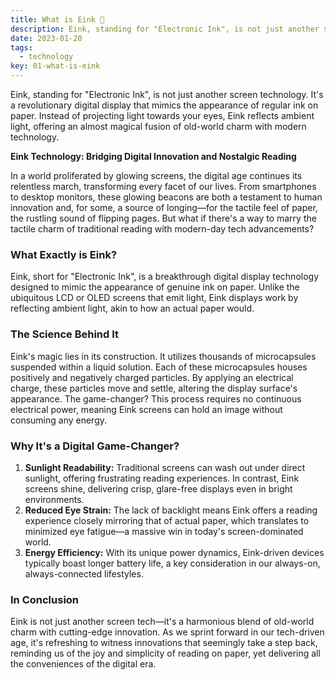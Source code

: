 ```yaml
---
title: What is Eink 📖
description: Eink, standing for "Electronic Ink", is not just another screen technology. It's a revolutionary digital display that mimics the appearance of regular ink on paper. Instead of projecting light towards your eyes, Eink reflects ambient light, offering an almost magical fusion of old-world charm with modern technology.
date: 2023-01-20
tags:
  - technology
key: 01-what-is-eink
---
```

Eink, standing for "Electronic Ink", is not just another screen technology. It's a revolutionary digital display that mimics the appearance of regular ink on paper. Instead of projecting light towards your eyes, Eink reflects ambient light, offering an almost magical fusion of old-world charm with modern technology.

**Eink Technology: Bridging Digital Innovation and Nostalgic Reading**

In a world proliferated by glowing screens, the digital age continues its relentless march, transforming every facet of our lives. From smartphones to desktop monitors, these glowing beacons are both a testament to human innovation and, for some, a source of longing—for the tactile feel of paper, the rustling sound of flipping pages. But what if there's a way to marry the tactile charm of traditional reading with modern-day tech advancements?

### What Exactly is Eink?

Eink, short for "Electronic Ink", is a breakthrough digital display technology designed to mimic the appearance of genuine ink on paper. Unlike the ubiquitous LCD or OLED screens that emit light, Eink displays work by reflecting ambient light, akin to how an actual paper would.

### The Science Behind It

Eink's magic lies in its construction. It utilizes thousands of microcapsules suspended within a liquid solution. Each of these microcapsules houses positively and negatively charged particles. By applying an electrical charge, these particles move and settle, altering the display surface's appearance. The game-changer? This process requires no continuous electrical power, meaning Eink screens can hold an image without consuming any energy.

### Why It's a Digital Game-Changer?

1. **Sunlight Readability:** Traditional screens can wash out under direct sunlight, offering frustrating reading experiences. In contrast, Eink screens shine, delivering crisp, glare-free displays even in bright environments.
2. **Reduced Eye Strain:** The lack of backlight means Eink offers a reading experience closely mirroring that of actual paper, which translates to minimized eye fatigue—a massive win in today's screen-dominated world.
3. **Energy Efficiency:** With its unique power dynamics, Eink-driven devices typically boast longer battery life, a key consideration in our always-on, always-connected lifestyles.

### In Conclusion

Eink is not just another screen tech—it's a harmonious blend of old-world charm with cutting-edge innovation. As we sprint forward in our tech-driven age, it's refreshing to witness innovations that seemingly take a step back, reminding us of the joy and simplicity of reading on paper, yet delivering all the conveniences of the digital era.
